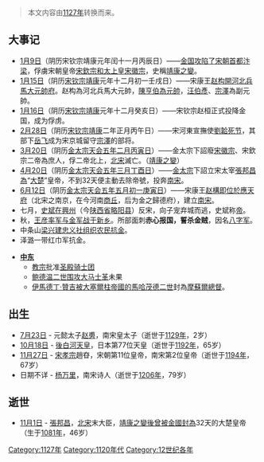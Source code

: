 > 本文内容由[1127年](https://zh.wikipedia.org/wiki/1127年)转换而来。


## 大事记

  - [1月9日](../Page/1月9日.md "wikilink")（阴历宋钦宗靖康元年闰十一月丙辰日）——[金国攻陷了](../Page/金朝.md "wikilink")[宋朝](../Page/宋朝.md "wikilink")[首都](../Page/首都.md "wikilink")[汴梁](../Page/汴梁.md "wikilink")，俘虜宋朝皇帝[宋欽宗和太上皇](https://zh.wikipedia.org/wiki/宋欽宗 "wikilink")[宋徽宗](../Page/宋徽宗.md "wikilink")，史稱[靖康之變](https://zh.wikipedia.org/wiki/靖康之變 "wikilink")。
  - [1月15日](../Page/1月15日.md "wikilink")（阴历[宋钦宗](../Page/宋钦宗.md "wikilink")[靖康](../Page/靖康.md "wikilink")元年十二月初一壬戌日）——宋康王[赵构開河北兵馬大元帥府](../Page/宋高宗.md "wikilink")。赵构為河北兵馬大元帥，[陳亨伯為元帥](https://zh.wikipedia.org/wiki/陳亨伯 "wikilink")，[汪伯彥](https://zh.wikipedia.org/wiki/汪伯彥 "wikilink")、[宗澤](../Page/宗澤.md "wikilink")為副元帥。
  - [1月16日](../Page/1月16日.md "wikilink")（阴历[宋钦宗](../Page/宋钦宗.md "wikilink")[靖康](../Page/靖康.md "wikilink")元年十二月癸亥日）——宋钦宗赵桓正式投降金国，成为俘虏。
  - [2月28日](../Page/2月28日.md "wikilink")（阴历[宋钦宗](../Page/宋钦宗.md "wikilink")[靖康](../Page/靖康.md "wikilink")二年正月丙午日）——宋河東宣撫使[劉韐死节](https://zh.wikipedia.org/wiki/劉韐 "wikilink")，其部下[岳飞](../Page/岳飞.md "wikilink")成为宋京城留守[宗澤](../Page/宗澤.md "wikilink")的部将。
  - [3月20日](../Page/3月20日.md "wikilink")（阴历[金太宗](../Page/金太宗.md "wikilink")[天会五年二月丙寅日](../Page/天会_\(金朝\).md "wikilink")）——金太宗下詔廢[宋徽宗](../Page/宋徽宗.md "wikilink")、宋欽宗二帝為庶人，俘二帝北上，[北宋](../Page/北宋.md "wikilink")滅亡。（[靖康之變](https://zh.wikipedia.org/wiki/靖康之變 "wikilink")）
  - [4月20日](../Page/4月20日.md "wikilink")（阴历[金太宗](../Page/金太宗.md "wikilink")[天会五年三月丁酉日](../Page/天会_\(金朝\).md "wikilink")）——[金太宗](../Page/金太宗.md "wikilink")下詔立宋太宰[張邦昌為](../Page/张邦昌.md "wikilink")“[大楚](https://zh.wikipedia.org/wiki/大楚_\(張邦昌\) "wikilink")”皇帝，不到32天便主動去除帝號，投奔[南宋](../Page/南宋.md "wikilink")。
  - [6月12日](../Page/6月12日.md "wikilink")（阴历[金太宗](../Page/金太宗.md "wikilink")[天会五年五月初一庚寅日](../Page/天会_\(金朝\).md "wikilink")）——宋康王[赵構即位於應天府](https://zh.wikipedia.org/wiki/赵構 "wikilink")（北宋之南京，在今河南[商丘](../Page/商丘市.md "wikilink")，后为金之歸德府），建立[南宋](../Page/南宋.md "wikilink")。
  - 七月，[史斌在](https://zh.wikipedia.org/wiki/史斌 "wikilink")[興州](https://zh.wikipedia.org/wiki/興州 "wikilink")（今[陕西省](../Page/陕西省.md "wikilink")[略阳县](https://zh.wikipedia.org/wiki/略阳县 "wikilink")）反宋，向子宠弃城而逃，史斌称[帝](https://zh.wikipedia.org/wiki/帝 "wikilink")。
  - 秋，[王彦率军与金军战于新乡](https://zh.wikipedia.org/wiki/王彦 "wikilink")。所部面刺**赤心报国，誓杀金贼**，因名[八字军](https://zh.wikipedia.org/wiki/八字军 "wikilink")。
  - 中条山[梁兴建](https://zh.wikipedia.org/wiki/梁兴 "wikilink")[忠义社组织农民抗金](https://zh.wikipedia.org/wiki/忠义社 "wikilink")。
  - 泽潞一带红巾军抗金。

<!-- end list -->

  - **[中东](../Page/中东.md "wikilink")**
      - [教宗](../Page/教宗.md "wikilink")批准[圣殿骑士团](../Page/圣殿骑士团.md "wikilink")
      - [鲍德温二世围攻](../Page/鲍德温二世_\(耶路撒冷\).md "wikilink")[大马士革](../Page/大马士革.md "wikilink")未果
      - [伊馬德丁·贊吉被](https://zh.wikipedia.org/wiki/伊馬德丁·贊吉 "wikilink")[大塞爾柱帝國的](https://zh.wikipedia.org/wiki/大塞爾柱帝國 "wikilink")[馬哈茂德二世](../Page/馬哈茂德二世.md "wikilink")封為[摩蘇爾總督](https://zh.wikipedia.org/wiki/摩蘇爾 "wikilink")。

## 出生

  - [7月23日](https://zh.wikipedia.org/wiki/7月23日 "wikilink") - 元懿太子[赵旉](../Page/赵旉.md "wikilink")，南宋皇太子（逝世于[1129年](https://zh.wikipedia.org/wiki/1129年 "wikilink")，2岁）
  - [10月18日](../Page/10月18日.md "wikilink") - [後白河天皇](../Page/後白河天皇.md "wikilink")，日本第77位天皇（逝世于[1192年](https://zh.wikipedia.org/wiki/1192年 "wikilink")，65岁）
  - [11月27日](../Page/11月27日.md "wikilink") - [宋孝宗](../Page/宋孝宗.md "wikilink")趙昚，宋朝第11位皇帝，南宋第2位皇帝（逝世于[1194年](https://zh.wikipedia.org/wiki/1194年 "wikilink")，67岁）
  - 日期不详 - [杨万里](https://zh.wikipedia.org/wiki/杨万里_\(南宋\) "wikilink")，南宋诗人（逝世于[1206年](https://zh.wikipedia.org/wiki/1206年 "wikilink")，79岁）

## 逝世

  - [11月1日](../Page/11月1日.md "wikilink") - [張邦昌](https://zh.wikipedia.org/wiki/張邦昌 "wikilink")，[北宋](../Page/北宋.md "wikilink")末大臣，[靖康之變後曾被](https://zh.wikipedia.org/wiki/靖康之變 "wikilink")[金國封為](https://zh.wikipedia.org/wiki/金國 "wikilink")32天的大楚皇帝（生于[1081年](https://zh.wikipedia.org/wiki/1081年 "wikilink")，46岁）

[Category:1127年](https://zh.wikipedia.org/wiki/Category:1127年 "wikilink") [Category:1120年代](https://zh.wikipedia.org/wiki/Category:1120年代 "wikilink") [Category:12世纪各年](https://zh.wikipedia.org/wiki/Category:12世纪各年 "wikilink")